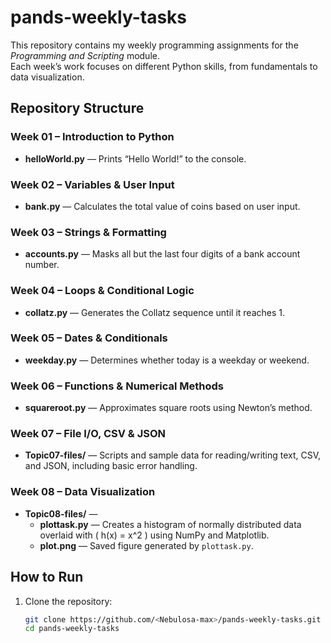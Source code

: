 # pands-weekly-tasks

This repository contains my weekly programming assignments for the *Programming and Scripting* module.  
Each week’s work focuses on different Python skills, from fundamentals to data visualization.

## Repository Structure

### Week 01 – Introduction to Python
- **helloWorld.py** — Prints “Hello World!” to the console.

### Week 02 – Variables & User Input
- **bank.py** — Calculates the total value of coins based on user input.

### Week 03 – Strings & Formatting
- **accounts.py** — Masks all but the last four digits of a bank account number.

### Week 04 – Loops & Conditional Logic
- **collatz.py** — Generates the Collatz sequence until it reaches 1.

### Week 05 – Dates & Conditionals
- **weekday.py** — Determines whether today is a weekday or weekend.

### Week 06 – Functions & Numerical Methods
- **squareroot.py** — Approximates square roots using Newton’s method.

### Week 07 – File I/O, CSV & JSON
- **Topic07-files/** — Scripts and sample data for reading/writing text, CSV, and JSON, including basic error handling.

### Week 08 – Data Visualization
- **Topic08-files/** — 
  - **plottask.py** — Creates a histogram of normally distributed data overlaid with \( h(x) = x^2 \) using NumPy and Matplotlib.
  - **plot.png** — Saved figure generated by `plottask.py`.

## How to Run

1. Clone the repository:
   ```bash
   git clone https://github.com/<Nebulosa-max>/pands-weekly-tasks.git
   cd pands-weekly-tasks


